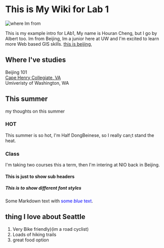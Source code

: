 # This is My Wiki for Lab 1
![where Im from](https://upload.wikimedia.org/wikipedia/commons/thumb/3/38/20200110_Hall_of_Supreme_Harmony_courtyard-1.jpg/2560px-20200110_Hall_of_Supreme_Harmony_courtyard-1.jpg)

This is my example intro for LAb1, My name is Houran Cheng, but I go by Albert too. Im from Beijing, Im a junior here at UW and I'm excited to learn more Web based GIS skills. [this is beijing](https://en.wikipedia.org/wiki/Beijing),  


## Where I've studies
Beijing 101<br />
[Cape Henry Collegiate, VA](https://www.capehenrycollegiate.org/athletics)<br />
Umiveristy of Washington, WA

## This summer
my thoughts on this summer
### HOT
This summer is so hot, I'm Half DongBeinese, so I really can;t stand the heat.
### Class
I'm taking two courses this a term, then I'm intering at NIO back in Beijing.

#### This is just to show sub headers
##### This is to show different font styles
Some Markdown text with <span style="color:blue">some *blue* text</span>.


## thing I love about Seattle
1. Very Bike friendly)(im a road cyclist)
2. Loads of hiking trails
3. great food option
